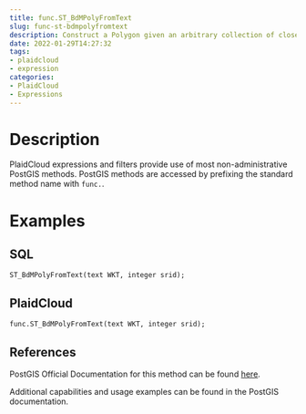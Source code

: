 ```yaml
---
title: func.ST_BdMPolyFromText
slug: func-st-bdmpolyfromtext
description: Construct a Polygon given an arbitrary collection of closed linestrings, polygons, MultiLineStrings as Well-Known text representation
date: 2022-01-29T14:27:32
tags:
- plaidcloud
- expression
categories:
- PlaidCloud
- Expressions
---
```



# Description


PlaidCloud expressions and filters provide use of most non-administrative PostGIS methods. PostGIS methods are accessed by prefixing the standard method name with `func.`.



# Examples


## SQL



```
ST_BdMPolyFromText(text WKT, integer srid);
```


## PlaidCloud



```
func.ST_BdMPolyFromText(text WKT, integer srid);
```


## References


PostGIS Official Documentation for this method can be found [here](https://postgis.net/docs/manual-3.1/ST_BdMPolyFromText.html).



Additional capabilities and usage examples can be found in the PostGIS documentation.

